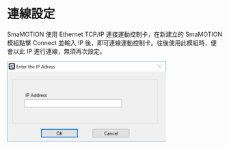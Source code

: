 # 連線設定

SmaMOTION 使用 Ethernet TCP/IP 連接運動控制卡，在新建立的 SmaMOTION 模組點擊 Connect 並輸入 IP 後，即可連線運動控制卡。往後使用此模組時，便會以此 IP 進行連線，無須再次設定。

![Enter the IP Address of the motion control card](../../.gitbook/assets/servoip.jpg)

